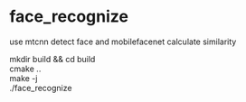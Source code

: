 # face_recognize
use mtcnn detect face and mobilefacenet calculate similarity

mkdir build && cd build  
cmake ..  
make -j  
./face_recognize  


